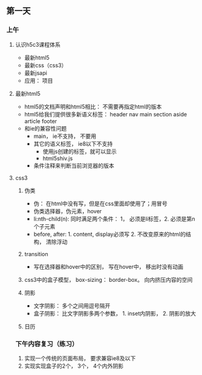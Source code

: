 ## 第一天

### 上午

1. 认识h5c3课程体系
    * 最新html5
    * 最新css（css3）
    * 最新jsapi
    * 应用： 项目

2. 最新html5
    * html5的文档声明和html5相比： 不需要再指定html的版本
    * html5给我们提供很多新语义标签： header nav main section aside article footer
    * 和ie的兼容性问题
        * main， ie不支持， 不要用
        * 其它的语义标签， ie8以下不支持
            * 使用js创建的标签，就可以显示
            * html5shiv.js
        * 条件注释来判断当前浏览器的版本

2. css3
    1. 伪类
        * 伪： 在html中没有写，但是在css里面却使用了；用冒号
        * 伪类选择器，伪元素，hover
        * li:nth-child(n): 同时满足两个条件： 1， 必须是li标签，2. 必须是第n个子元素
        * before, after: 1. content, display必须写 2. 不改变原来的html的结构， 清除浮动
    2. transition
        * 写在选择器和hover中的区别， 写在hover中， 移出时没有动画

    3. css3中的盒子模型， box-sizing： border-box。 向内挤压内容的空间

    4. 阴影
        * 文字阴影： 多个之间用逗号隔开
        * 盒子阴影： 比文字阴影多两个参数， 1. inset内阴影， 2. 阴影的放大
    
    5. 日历

    ### 下午内容复习（练习）
    1. 实现一个传统的页面布局， 要求兼容ie8及以下
    2. 实现实现盒子的2个， 3个， 4个内外阴影
